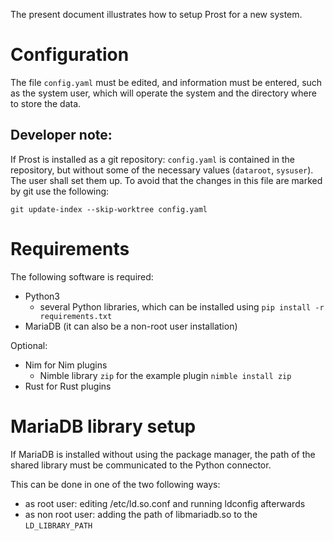The present document illustrates how to setup Prost for a new system.

# Configuration

The file `config.yaml` must be edited, and information must be entered,
such as the system user, which will operate the system and the directory where
to store the data.

## Developer note:

If Prost is installed as a git repository: `config.yaml` is
contained in the repository, but without some of the necessary values
(`dataroot`, `sysuser`). The user shall set them up. To avoid that the changes
in this file are marked by git use the following:
```
git update-index --skip-worktree config.yaml
```

# Requirements

The following software is required:
- Python3
  - several Python libraries, which can be installed using
  ``pip install -r requirements.txt``
- MariaDB
  (it can also be a non-root user installation)

Optional:
- Nim for Nim plugins
  - Nimble library ``zip`` for the example plugin
    ``nimble install zip``
- Rust for Rust plugins

# MariaDB library setup

If MariaDB is installed without using the package manager, the path of the
shared library must be communicated to the Python connector.

This can be done in one of the two following ways:
- as root user:
  editing /etc/ld.so.conf and running ldconfig afterwards
- as non root user:
  adding the path of libmariadb.so to the `LD_LIBRARY_PATH`

